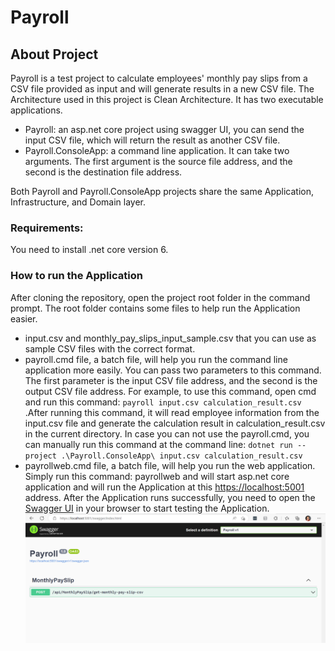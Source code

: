 # Payroll

## About Project
Payroll is a test project to calculate employees' monthly pay slips from a CSV file provided as input and will generate results in a new CSV file. 
The Architecture used in this project is Clean Architecture. It has two executable applications.
- Payroll: an asp.net core project using swagger UI, you can send the input CSV file, which will return the result as another CSV file.
- Payroll.ConsoleApp: a command line application. It can take two arguments. The first argument is the source file address, and the second is the destination file address.

Both Payroll and Payroll.ConsoleApp projects share the same Application, Infrastructure, and Domain layer.
### Requirements:
You need to install .net core version 6.

### How to run the Application
After cloning the repository, open the project root folder in the command prompt. The root folder contains some files to help run the Application easier.
- input.csv and monthly_pay_slips_input_sample.csv that you can use as sample CSV files with the correct format.
- payroll.cmd file, a batch file, will help you run the command line application more easily. You can pass two parameters to this command. The first parameter is the input CSV file address, and the second is the output CSV file address. For example, to use this command, open cmd and run this command: `payroll input.csv calculation_result.csv` .After running this command, it will read employee information from the input.csv file and generate the calculation result in calculation_result.csv in the current directory. In case you can not use the payroll.cmd, you can manually run this command at the command line: `dotnet run --project .\Payroll.ConsoleApp\ input.csv calculation_result.csv`
- payrollweb.cmd file, a batch file, will help you run the web application. Simply run this command: payrollweb and will start asp.net core application and will run the Application at this [https://localhost:5001](https://localhost:5001 "https://localhost:5001") address. After the Application runs successfully, you need to open the [Swagger UI](https://localhost:5001/swagger/index.html "Swagger UI") in your browser to start testing the Application.
![](./swagger.png)
